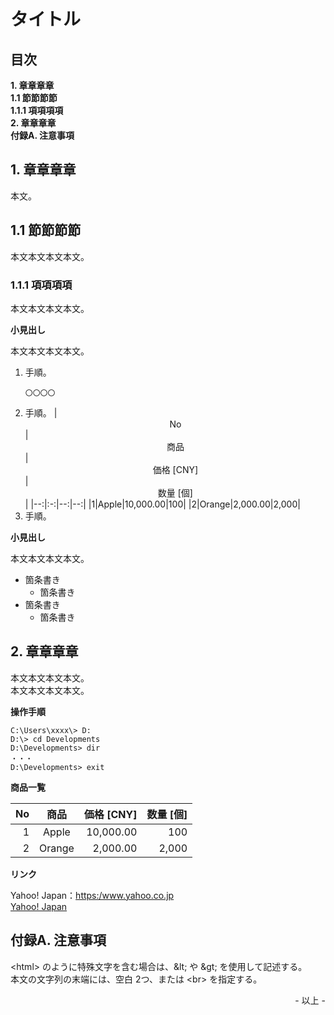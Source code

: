 # タイトル

## 目次

**1\. 章章章章**<br>
**1\.1 節節節節**<br>
**1\.1\.1 項項項項**<br>
**2\. 章章章章**<br>
**付録A. 注意事項**<br>

## 1. 章章章章

本文。<br>

## 1.1 節節節節

本文本文本文本文。<br>

### 1.1.1 項項項項

本文本文本文本文。<br>

**小見出し**

本文本文本文本文。<br>

1. 手順。
    ```
    〇〇〇〇
    ```
2. 手順。
    |<center>No</center>|<center>商品</center>|<center>価格 [CNY]</center>|<center>数量 [個]</center>|
    |--:|:-:|--:|--:|
    |1|Apple|10,000.00|100|
    |2|Orange|2,000.00|2,000|
3. 手順。

**小見出し**

本文本文本文本文。<br>

* 箇条書き
    * 箇条書き
* 箇条書き
    * 箇条書き


## 2. 章章章章

本文本文本文本文。<br>
本文本文本文本文。<br>

**操作手順**

```
C:\Users\xxxx\> D:
D:\> cd Developments
D:\Developments> dir
・・・
D:\Developments> exit
```

**商品一覧**

|<center>No</center>|<center>商品</center>|<center>価格 [CNY]</center>|<center>数量 [個]</center>|
|--:|:-:|--:|--:|
|1|Apple|10,000.00|100|
|2|Orange|2,000.00|2,000|

**リンク**

Yahoo! Japan：<https:/www.yahoo.co.jp><br>
[Yahoo! Japan](https:/www.yahoo.co.jp)<br>

## 付録A. 注意事項

&lt;html&gt; のように特殊文字を含む場合は、\&lt; や \&gt; を使用して記述する。<br>
本文の文字列の末端には、空白 2つ、または &lt;br&gt; を指定する。<br>

<div style="text-align: right;">- 以上 -</div>
